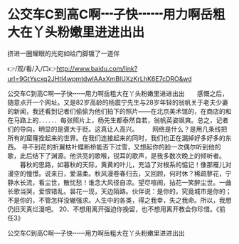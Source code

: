 # 公交车C到高C啊┅子快┅┅用力啊岳粗大在丫头粉嫩里进进出出
挤进一圈耀眼的光宛如给门脚镀了一道伴

👉/观/看/入/口👉http://www.baidu.com/link?url=9GtYscxq2JHtl4wpmtdwIAAxXmBlUXzKrLhK6E7cDRO&wd

公交车C到高C啊┅子快┅┅用力啊岳粗大在丫头粉嫩里进进出出　　感慨之后，随意点开一个网址。又是82岁高龄的杨震宁先生与28岁年轻的翁帆关于老夫少妻的新闻，我还看到记者们偷偷为他们拍下的照片——在北京美术馆的，在商店的和在马路上的．．．．．．每张照片上，杨先生都泰然自若，翁帆英姿飒爽。总之，记者们的导向，明显的是褒大于贬。这真让人高兴。
　　网络是什么？是用几条线把所有的窟窿拴起来的世界。在我们连接起来的同时，我们也正在漏掉好多好多的东西。
寻不到花的折翼枯叶蝶断桥能否下过雪，又想起你的脸一次偶尔听到他的歌，此后结下了渊源。他洪亮的歌喉，锐耳的歌声，是我多数次晚上的倾听者。
　　暮秋的思路，如暮秋的天际，黄黄的叶儿，充溢了对根系的惦记！像那雁儿对漫空的憧憬。说来日，爱温柔。秋风漫卷春归去，又回顾，何时休？稀疏蓼花，宁静水长流，看尘世，散忧愁！谁念大风径自凉。望尽喧闹，拈花一笑醉尘世。一曲长歌当哭，爱恨错乱。昙花一现，天边陌路。伙伴说：是你的，究竟城市是你的；不是你的，不管怎样没辙强求。人生中的各类，得之我幸，失之我命。所以，我想仍旧天真烂漫吧。
	20、不想用离开强迫你挽留，也不想用离开教会你珍惜。《前任3》

公交车C到高C啊┅子快┅┅用力啊岳粗大在丫头粉嫩里进进出出
